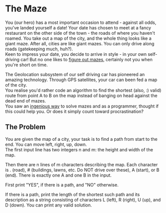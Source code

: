 # The Maze

You (our hero) has a most important occasion to attend - against all odds, you've landed yourself a date!
Your date has chosen to meet at a fancy restaurant on the other side of the town - the roads of where you haven't roamed. You take out a map of the city, and the whole thing looks like a giant maze. After all, cities are like giant mazes. You can only drive along roads (gatekeeping much, huh?).  
Keen to impress your date, you decide to arrive in style - in your own self-driving car! But no one likes to [figure out mazes](https://aryamanmaithani.github.io/worse-maze/), certainly not you when you're short on time.

The Geolocation subsystem of our self driving car has pioneered an amazing technology. Through GPS satellites, your car can been fed a map of the city.  
You realise you'd rather code an algorithm to find the shortest (also, :) valid) route from point A to B on the map instead of banging on head against the dead end of mazes.  
You saw an [ingenious way](https://twitter.com/matthen2/status/1440443280827699206) to solve mazes and as a programmer, thought if this could help you. Or does it simply count toward procrastination?

## The Problem

You are given the map of a city, your task is to find a path from start to the end. You can move left, right, up, down.  
The first input line has two integers n and m: the height and width of the map.

Then there are n lines of m characters describing the map. Each character is . (road), # (buildings, lawns, etc. Do NOT drive over these), A (start), or B (end). There is exactly one A and one B in the input.

First print "YES", if there is a path, and "NO" otherwise.

If there is a path, print the length of the shortest such path and its description as a string consisting of characters L (left), R (right), U (up), and D (down). You can print any valid solution.
